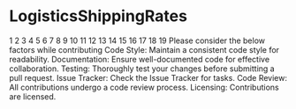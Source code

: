 # LogisticsShippingRates
1
2
3
4
5
6
7
8
9
10
11
12
13
14
15
16
17
18
19
Please consider the below factors while contributing
Code Style:
Maintain a consistent code style for readability.
Documentation:
Ensure well-documented code for effective collaboration.
Testing:
Thoroughly test your changes before submitting a pull request.
Issue Tracker:
Check the Issue Tracker for tasks.
Code Review:
All contributions undergo a code review process.
Licensing:
Contributions are licensed.
